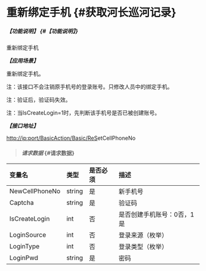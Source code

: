 # 重新绑定手机 {#获取河长巡河记录}

##### _【功能说明】_ {#【功能说明】}

重新绑定手机

_**【应用场景】**_

重新绑定手机。

注：该接口不会注销原手机号的登录账号。只修改人员中的绑定手机。

注：验证后，验证码失效。

注：当IsCreateLogin=1时，先判断该手机号是否已被创建账号。

_**【接口地址】**_

[http://ip:port/BasicAction/](http://ip:port/HMQuery/PatrolRiver/GetPatrolRivers)[Basic](http://ip:port/HMQuery/PatrolRiver/GetPatrolRivers)[/ReS](http://ip:port/HMQuery/PatrolRiver/GetPatrolRivers)etCellPhoneNo

> #### _请求数据_ {#请求数据}

| 变量名 | 类型 | 是否必须 | 描述 |
| :--- | :--- | :--- | :--- |
| NewCellPhoneNo | string | 是 | 新手机号 |
| Captcha | string | 是 | 验证码 |
| IsCreateLogin | int | 否 | 是否创建手机账号：0否，1是 |
| LoginSource | int | 否 | 登录来源（枚举） |
| LoginType | int | 否 | 登录类型（枚举） |
| LoginPwd| string | 是 | 密码 |





